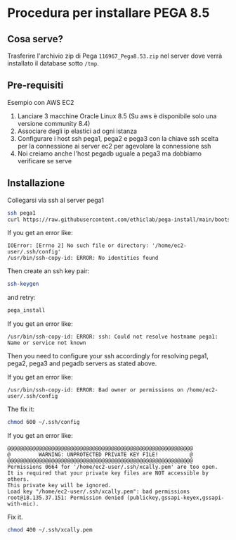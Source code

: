# Procedura per installare PEGA 8.5

## Cosa serve?

Trasferire l'archivio zip di Pega `116967_Pega8.53.zip` nel server dove verrà installato il database sotto `/tmp`.

## Pre-requisiti

Esempio con AWS EC2

1. Lanciare 3 macchine Oracle Linux 8.5 (Su aws è disponibile solo una versione community 8.4)
2. Associare degli ip elastici ad ogni istanza
3. Configurare i host ssh pega1, pega2 e pega3 con la chiave ssh scelta per la connessione ai server ec2 per agevolare la connessione ssh
4. Noi creiamo anche l'host pegadb uguale a pega3 ma dobbiamo verificare se serve

## Installazione

Collegarsi via ssh al server pega1

```bash
ssh pega1
curl https://raw.githubusercontent.com/ethiclab/pega-install/main/bootstrap.sh | bash
```

If you get an error like:

```
IOError: [Errno 2] No such file or directory: '/home/ec2-user/.ssh/config'
/usr/bin/ssh-copy-id: ERROR: No identities found
```

Then create an ssh key pair:

```bash
ssh-keygen
```

and retry:

```bash
pega_install
```

If you get an error like:

```
/usr/bin/ssh-copy-id: ERROR: ssh: Could not resolve hostname pega1: Name or service not known
```

Then you need to configure your ssh accordingly for resolving pega1, pega2, pega3 and pegadb servers as stated above.

If you get an error like:

```
/usr/bin/ssh-copy-id: ERROR: Bad owner or permissions on /home/ec2-user/.ssh/config
```

The fix it:

```bash
chmod 600 ~/.ssh/config
```

If you get an error like:

```
@@@@@@@@@@@@@@@@@@@@@@@@@@@@@@@@@@@@@@@@@@@@@@@@@@@@@@@@@@@
@         WARNING: UNPROTECTED PRIVATE KEY FILE!          @
@@@@@@@@@@@@@@@@@@@@@@@@@@@@@@@@@@@@@@@@@@@@@@@@@@@@@@@@@@@
Permissions 0664 for '/home/ec2-user/.ssh/xcally.pem' are too open.
It is required that your private key files are NOT accessible by others.
This private key will be ignored.
Load key "/home/ec2-user/.ssh/xcally.pem": bad permissions
root@18.135.37.151: Permission denied (publickey,gssapi-keyex,gssapi-with-mic).
```

Fix it.

```bash
chmod 400 ~/.ssh/xcally.pem
```
